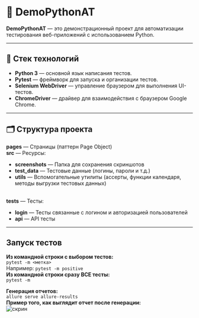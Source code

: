 # 🚀 DemoPythonAT

**DemoPythonAT** — это демонстрационный проект для автоматизации тестирования веб-приложений с использованием Python.

---

## 🧰 Стек технологий

- **Python 3** — основной язык написания тестов.
- **Pytest** — фреймворк для запуска и организации тестов.
- **Selenium WebDriver** — управление браузером для выполнения UI-тестов.
- **ChromeDriver** — драйвер для взаимодействия с браузером Google Chrome.

---

## 🗂 Структура проекта

**pages** — Страницы (паттерн Page Object)<br>
**src** — Ресурсы:
- **screenshots** — Папка для сохранения скриншотов
- **test_data** — Тестовые данные (логины, пароли и т.д.)
- **utils** — Вспомогательные утилиты (ассерты, функции календаря, методы выгрузки тестовых данных)

<br>**tests** — Тесты:
- **login** — Тесты связанные с логином и авторизацией пользователей
- **api** — API тесты

---

## Запуск тестов

**Из командной строки с выбором тестов:**<br>
```pytest -m <метка>```<br>
Например: ```pytest -m positive```<br>
**Из командной строки сразу ВСЕ тесты:**<br>
```pytest -m```<br>

**Генерация отчетов:**<br>
```allure serve allure-results```<br>
**Пример того, как выглядит отчет после генерации:**<br>
![скрин](src/readme/screenshots/allure-report-example.png)